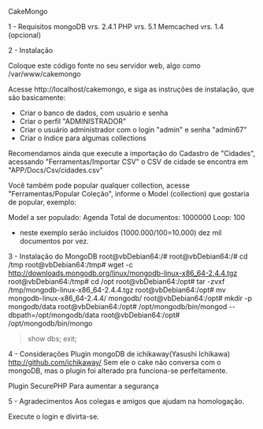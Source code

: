 CakeMongo

1 - Requisitos
mongoDB vrs. 2.4.1
PHP vrs. 5.1
Memcached vrs. 1.4 (opcional)

2 - Instalação

Coloque este código fonte no seu servidor web, algo como /var/www/cakemongo

Acesse http://localhost/cakemongo, e siga as instruções de instalação, que são basicamente:

- Criar o banco de dados, com usuário e senha
- Criar o perfil "ADMINISTRADOR"
- Criar o usuário administrador com o login "admin" e senha "admin67"
- Criar o índice para algumas collections

Recomendamos ainda que execute a importação do Cadastro de "Cidades", acessando "Ferramentas/Importar CSV"
o CSV de cidade se encontra em "APP/Docs/Csv/cidades.csv"

Você também pode popular qualquer collection, acesse "Ferramentas/Popular Coleção", informe o Model (collection)
que gostaria de popular, exemplo:

Model a ser populado: Agenda
Total de documentos: 1000000
Loop: 100
* neste exemplo serão incluídos (1000.000/100=10.000) dez mil documentos por vez.

3 - Instalação do MongoDB
root@vbDebian64:/#
root@vbDebian64:/# cd /tmp
root@vbDebian64:/tmp# wget -c http://downloads.mongodb.org/linux/mongodb-linux-x86_64-2.4.4.tgz
root@vbDebian64:/tmp# cd /opt
root@vbDebian64:/opt# tar -zvxf /tmp/mongodb-linux-x86_64-2.4.4.tgz 
root@vbDebian64:/opt# mv mongodb-linux-x86_64-2.4.4/ mongodb/
root@vbDebian64:/opt# mkdir -p mongodb/data
root@vbDebian64:/opt# /opt/mongodb/bin/mongod --dbpath=/opt/mongodb/data
root@vbDebian64:/opt# /opt/mongodb/bin/mongo
> show dbs;
> exit;

4 - Considerações
Plugin mongoDB de ichikaway(Yasushi Ichikawa) http://github.com/ichikaway/
Sem ele o cake não conversa com o mongoDB, mas o plugin foi alterado pra funciona-se perfeitamente.

Plugin SecurePHP
Para aumentar a segurança

5 - Agradecimentos
Aos colegas e amigos que ajudam na homologação.

Execute o login e divirta-se.
